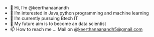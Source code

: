 - 👋 Hi, I’m @keerthanaanandh
- 👀 I’m interested in Java,python programming and machine learning
- 🌱 I’m currently pursuing Btech IT
- 💞️ My future aim is to become an data scientist
- 📫 How to reach me ... Mail on @keerthanaanandh5@gmail.com

<!---
keerthanaanandh/keerthanaanandh is a ✨ special ✨ repository because its `README.md` (this file) appears on your GitHub profile.
You can click the Preview link to take a look at your changes.
--->
